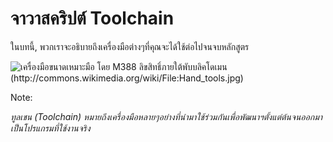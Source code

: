 # จาวาสคริปต์ Toolchain

ในบทนี้, พวกเราจะอธิบายถึงเครื่องมือต่างๆที่คุณจะได้ใช้ต่อไปจนจบหลักสูตร

![เครื่องมือขนาดเหมาะมือ โดย M388 ลิขสิทธิ์ภายใต้พับบลิคโดเมน (http://commons.wikimedia.org/wiki/File:Hand_tools.jpg)](../images/tools.jpg)

Note:

_ทูลเชน (Toolchain) หมายถึงเครื่องมือหลายๆอย่างที่นำมาใช้ร่วมกันเพื่อพัฒนาฯตั้งแต่ต้นจนออกมาเป็นโปรแกรมที่ใช้งานจริง_
